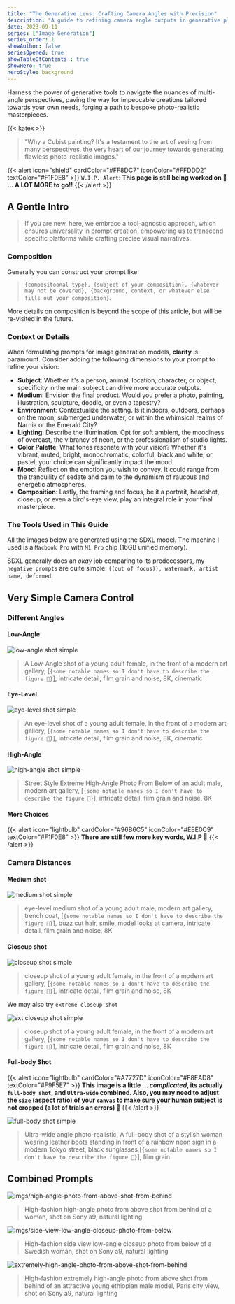 ```yaml
---
title: "The Generative Lens: Crafting Camera Angles with Precision"
description: "A guide to refining camera angle outputs in generative platforms using nuanced prompt strategies."
date: 2023-09-11
series: ["Image Generation"]
series_order: 1
showAuthor: false
seriesOpened: true
showTableOfContents : true
showHero: true
heroStyle: background
---
```


Harness the power of generative tools to navigate the nuances of multi-angle perspectives, paving the way for impeccable creations tailored towards your own needs, forging a path to bespoke photo-realistic masterpieces.

{{< katex >}}

> "Why a Cubist painting? It's a testament to the art of seeing from many perspectives, the very heart of our journey towards generating flawless photo-realistic images."

{{< alert icon="shield" cardColor="#FF8DC7" iconColor="#FFDDD2" textColor="#F1F0E8" >}}
`W.I.P. Alert`: **This page is still being worked on 😬 ... A LOT MORE to go!!**
{{< /alert >}}

## A Gentle Intro

> If you are new, here, we embrace a tool-agnostic approach, which ensures universality in prompt creation, empowering us to transcend specific platforms while crafting precise visual narratives.

### Composition

Generally you can construct your prompt like

>  `{compositoonal type}, {subject of your composition}, {whatever may not be covered}, {background, context, or whatever else fills out your composition}`.

More details on composition is beyond the scope of this article, but will be re-visited in the future.

### Context or Details

When formulating prompts for image generation models, **clarity** is paramount. Consider adding the following dimensions to your prompt to refine your vision:

- **Subject**: Whether it's a person, animal, location, character, or object, specificity in the main subject can drive more accurate outputs.
- **Medium**: Envision the final product. Would you prefer a photo, painting, illustration, sculpture, doodle, or even a tapestry?
- **Environment**: Contextualize the setting. Is it indoors, outdoors, perhaps on the moon, submerged underwater, or within the whimsical realms of Narnia or the Emerald City?
- **Lighting**: Describe the illumination. Opt for soft ambient, the moodiness of overcast, the vibrancy of neon, or the professionalism of studio lights.
- **Color Palette**: What tones resonate with your vision? Whether it's vibrant, muted, bright, monochromatic, colorful, black and white, or pastel, your choice can significantly impact the mood.
- **Mood**: Reflect on the emotion you wish to convey. It could range from the tranquility of sedate and calm to the dynamism of raucous and energetic atmospheres.
- **Composition**: Lastly, the framing and focus, be it a portrait, headshot, closeup, or even a bird's-eye view, play an integral role in your final masterpiece.

### The Tools Used in This Guide

All the images below are generated using the SDXL model. The machine I used is a `Macbook Pro` with `M1 Pro` chip (16GB unified memory).
 
SDXL generally does an *okay* job comparing to its predecessors, my `negative prompts` are quite simple: `((out of focus)), watermark, artist name, deformed`.

## Very Simple Camera Control

### Different Angles
#### Low-Angle

![low-angle shot simple](imgs/low-angle-simple.jpg)

> A Low-Angle shot of a young adult female, in the front of a modern art gallery, [`{some notable names so I don't have to describe the figure 🫣}`], intricate detail, film grain and noise, 8K, cinematic

#### Eye-Level

![eye-level shot simple](imgs/eye-level-simple.jpg)

> An eye-level shot of a young adult female, in the front of a modern art gallery, [`{some notable names so I don't have to describe the figure 🫣}`], intricate detail, film grain and noise, 8K, cinematic

#### High-Angle

![high-angle shot simple](imgs/high-angle-simple.jpg)

> Street Style Extreme High-Angle Photo From Below of an adult male, modern art gallery, [`{some notable names so I don't have to describe the figure 🫣}`], intricate detail, film grain and noise, 8K

#### More Choices

{{< alert icon="lightbulb" cardColor="#96B6C5" iconColor="#EEE0C9" textColor="#F1F0E8" >}}
**There are still few more key words, W.I.P 😬**
{{< /alert >}}

### Camera Distances

#### Medium shot

![medium shot simple](imgs/medium-shot-simple.jpg)

> eye-level medium shot of a young adult male, modern art gallery, trench coat, [`{some notable names so I don't have to describe the figure 🫣}`], buzz cut hair, smile, model looks at camera, intricate detail, film grain and noise, 8K

#### Closeup shot

![closeup shot simple](imgs/closeup-shot-simple.jpg)

>closeup shot of a young adult female, in the front of a modern art gallery, [`{some notable names so I don't have to describe the figure 🫣}`], intricate detail, film grain and noise, 8K

We may also try `extreme closeup shot`

![ext closeup shot simple](imgs/extreme-closeup-shot-simple.jpg)

>closeup shot of a young adult female, in the front of a modern art gallery, [`{some notable names so I don't have to describe the figure 🫣}`], intricate detail, film grain and noise, 8K

#### Full-body Shot

{{< alert icon="lightbulb" cardColor="#A7727D" iconColor="#F8EAD8" textColor="#F9F5E7" >}}
**This image is a little ... *complicated*, its actually `full-body shot`, and `Ultra-wide` combined. Also, you may need to adjust the `size` (aspect ratio) of your `canvas` to make sure your human subject is not cropped (a lot of trials an errors) 😬**
{{< /alert >}}

![full-body shot simple](imgs/fullbody-shot-simple.jpg)

>Ultra-wide angle photo-realistic, A full-body shot of a stylish woman wearing leather boots standing in front of a rainbow neon sign in a modern Tokyo street, black sunglasses,[`{some notable names so I don't have to describe the figure 🫣}`], film grain

## Combined Prompts

![imgs/high-angle-photo-from-above-shot-from-behind](imgs/high-angle-photo-from-above-shot-from-behind.jpg)

> High-fashion high-angle photo from above shot from behind of a woman, shot on Sony a9, natural lighting

![imgs/side-view-low-angle-closeup-photo-from-below](imgs/side-view-low-angle-closeup-photo-from-below.jpg)
> High-fashion side view low-angle closeup photo from below of a Swedish woman, shot on Sony a9, natural lighting

![extremely-high-angle-photo-from-above-shot-from-behind](imgs/extremely-high-angle-photo-from-above-shot-from-behind.jpg)
> High-fashion extremely high-angle photo from above shot from behind of an attractive young ethiopian male model, Paris city view, shot on Sony a9, natural lighting